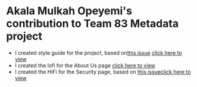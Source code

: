 # Akala Mulkah Opeyemi's contribution to Team 83 Metadata project

- I created style guide for the project, based on[this issue](https://github.com/zuri-training/proj_fetch_meta_data_team_83/issues/29) [click here to view](https://www.figma.com/file/89OkJlLRcThc9ouuP0yKGA/Fetchmetadata?node-id=0%3A1) <br/>
- I created the lofi for the About Us page [click here to view](https://www.figma.com/file/scj0Ef5kvb0NizWX792Oqo/team-83-hifi-designs?node-id=38%3A1220) <br/>
- I created the HiFi for the Security page, based on [this issue](https://github.com/zuri-training/proj_fetch_meta_data_team_83/issues/30)[click here to view](https://www.figma.com/file/scj0Ef5kvb0NizWX792Oqo/team-83-hifi-designs?node-id=53%3A1353) <br/>
